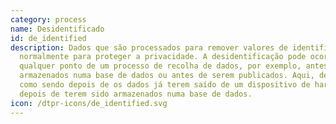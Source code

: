```yaml
---
category: process
name: Desidentificado
id: de_identified
description: Dados que são processados para remover valores de identificação,
  normalmente para proteger a privacidade. A desidentificação pode ocorrer em
  qualquer ponto de um processo de recolha de dados, por exemplo, antes de serem
  armazenados numa base de dados ou antes de serem publicados. Aqui, definimo-la
  como sendo depois de os dados já terem saído de um dispositivo de hardware, ou
  depois de terem sido armazenados numa base de dados.
icon: /dtpr-icons/de_identified.svg
---
```

